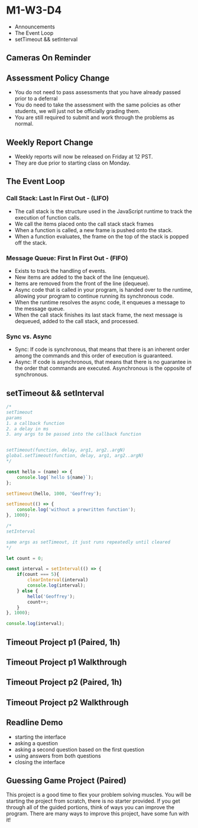 # M1-W3-D4

- Announcements
- The Event Loop
- setTimeout && setInterval

## Cameras On Reminder

## Assessment Policy Change

- You do not need to pass assessments that you have already passed prior to a deferral
- You do need to take the assessment with the same policies as other students, we will just not be officially grading them. 
- You are still required to submit and work through the problems as normal.

## Weekly Report Change

- Weekly reports will now be released on Friday at 12 PST.
- They are due prior to starting class on Monday.

## The Event Loop

### Call Stack: Last In First Out - (LIFO)

- The call stack is the structure used in the JavaScript runtime to track the execution of function calls.
- We call the items placed onto the call stack stack frames
- When a function is called, a new frame is pushed onto the stack.
- When a function evaluates, the frame on the top of the stack is popped off the stack.

### Message Queue: First In First Out - (FIFO)

- Exists to track the handling of events.
- New items are added to the back of the line (enqueue).
- Items are removed from the front of the line (dequeue).
- Async code that is called in your program, is handed over to the runtime, allowing your program to continue running its synchronous code.
- When the runtime resolves the async code, it enqueues a message to the message queue.
- When the call stack finishes its last stack frame, the next message is dequeued, added to the call stack, and processed.

### Sync vs. Async

- Sync: If code is synchronous, that means that there is an inherent order among the commands and this order of execution is guaranteed.
- Async: If code is asynchronous, that means that there is no guarantee in the order that commands are executed. Asynchronous is the opposite of synchronous.

## setTimeout && setInterval

```js
/* 
setTimeout
params
1. a callback function
2. a delay in ms
3. any args to be passed into the callback function


setTimeout(function, delay, arg1, arg2..argN)
global.setTimeout(function, delay, arg1, arg2..argN)
*/

const hello = (name) => {
    console.log(`hello ${name}`);
};

setTimeout(hello, 1000, 'Geoffrey');

setTimeout(() => {
    console.log('without a prewritten function');
}, 1000);

/*
setInterval

same args as setTimeout, it just runs repeatedly until cleared
*/

let count = 0;

const interval = setInterval(() => {
    if(count === 5){ 
        clearInterval(interval)
        console.log(interval);
    } else {
        hello('Geoffrey');
        count++;
    }
}, 1000);

console.log(interval);
```

## Timeout Project p1 (Paired, 1h)

## Timeout Project p1 Walkthrough

## Timeout Project p2 (Paired, 1h)

## Timeout Project p2 Walkthrough

## Readline Demo

- starting the interface
- asking a question
- asking a second question based on the first question
- using answers from both questions
- closing the interface

## Guessing Game Project (Paired)

This project is a good time to flex your problem solving muscles. You will be starting the project from scratch, there is no starter provided. If you get through all of the guided portions, think of ways you can improve the program. There are many ways to improve this project, have some fun with it! 
